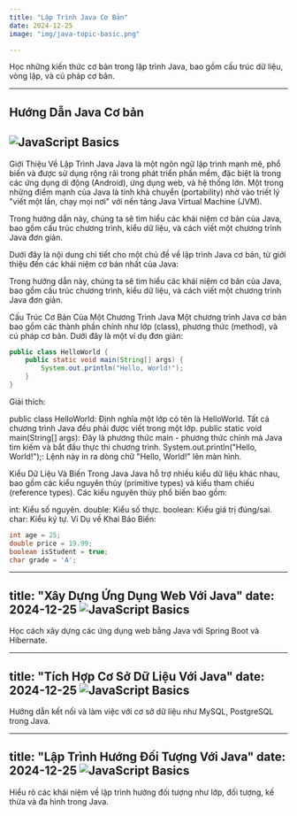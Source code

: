 ```yaml
---
title: "Lập Trình Java Cơ Bản"
date: 2024-12-25
image: "img/java-topic-basic.png"

---
```

Học những kiến thức cơ bản trong lập trình Java, bao gồm cấu trúc dữ liệu, vòng lặp, và cú pháp cơ bản.

---

## Hướng Dẫn Java Cơ bản
![JavaScript Basics](/img/basic.png)
---
Giới Thiệu Về Lập Trình Java
Java là một ngôn ngữ lập trình mạnh mẽ, phổ biến và được sử dụng rộng rãi trong phát triển phần mềm, đặc biệt là trong các ứng dụng di động (Android), ứng dụng web, và hệ thống lớn. Một trong những điểm mạnh của Java là tính khả chuyển (portability) nhờ vào triết lý "viết một lần, chạy mọi nơi" với nền tảng Java Virtual Machine (JVM).

Trong hướng dẫn này, chúng ta sẽ tìm hiểu các khái niệm cơ bản của Java, bao gồm cấu trúc chương trình, kiểu dữ liệu, và cách viết một chương trình Java đơn giản.


Dưới đây là nội dung chi tiết cho một chủ đề về lập trình Java cơ bản, từ giới thiệu đến các khái niệm cơ bản nhất của Java:

Trong hướng dẫn này, chúng ta sẽ tìm hiểu các khái niệm cơ bản của Java, bao gồm cấu trúc chương trình, kiểu dữ liệu, và cách viết một chương trình Java đơn giản.

Cấu Trúc Cơ Bản Của Một Chương Trình Java
Một chương trình Java cơ bản bao gồm các thành phần chính như lớp (class), phương thức (method), và cú pháp cơ bản. Dưới đây là một ví dụ đơn giản:

```java
public class HelloWorld {
    public static void main(String[] args) {
        System.out.println("Hello, World!");
    }
}
```
Giải thích:

public class HelloWorld: Định nghĩa một lớp có tên là HelloWorld. Tất cả chương trình Java đều phải được viết trong một lớp.
public static void main(String[] args): Đây là phương thức main - phương thức chính mà Java tìm kiếm và bắt đầu thực thi chương trình.
System.out.println("Hello, World!");: Lệnh này in ra dòng chữ "Hello, World!" lên màn hình.

Kiểu Dữ Liệu Và Biến Trong Java
Java hỗ trợ nhiều kiểu dữ liệu khác nhau, bao gồm các kiểu nguyên thủy (primitive types) và kiểu tham chiếu (reference types). Các kiểu nguyên thủy phổ biến bao gồm:

int: Kiểu số nguyên.
double: Kiểu số thực.
boolean: Kiểu giá trị đúng/sai.
char: Kiểu ký tự.
Ví Dụ về Khai Báo Biến:
```java
int age = 25;
double price = 19.99;
boolean isStudent = true;
char grade = 'A';

```
---

title: "Xây Dựng Ứng Dụng Web Với Java"
date: 2024-12-25
![JavaScript Basics](/img/java-topic-advanced.png)
---
Học cách xây dựng các ứng dụng web bằng Java với Spring Boot và Hibernate.

---

title: "Tích Hợp Cơ Sở Dữ Liệu Với Java"
date: 2024-12-25
![JavaScript Basics](/img/java-topic-advanced.png)
---
Hướng dẫn kết nối và làm việc với cơ sở dữ liệu như MySQL, PostgreSQL trong Java.

---

title: "Lập Trình Hướng Đối Tượng Với Java"
date: 2024-12-25
![JavaScript Basics](/img/java-topic-advanced.png)
---
Hiểu rõ các khái niệm về lập trình hướng đối tượng như lớp, đối tượng, kế thừa và đa hình trong Java.

